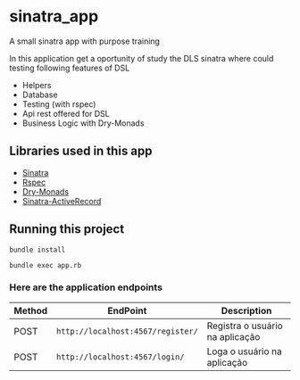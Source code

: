 # sinatra_app
A small sinatra app with purpose training

In this application get a oportunity of study the DLS sinatra where could testing following features of DSL

- Helpers
- Database
- Testing (with rspec)
- Api rest offered for DSL
- Business Logic with Dry-Monads

## Libraries used in this app

- [Sinatra](http://sinatrarb.com/)
- [Rspec](https://rspec.info/)
- [Dry-Monads](https://dry-rb.org/gems/dry-monads/1.3/)
- [Sinatra-ActiveRecord](https://github.com/sinatra-activerecord/sinatra-activerecord)

## Running this project

```
bundle install
```

```
bundle exec app.rb
```

### Here are the application endpoints

| Method |EndPoint | Description |
|---|---|---|
| POST | `http://localhost:4567/register/` | Registra o usuário na aplicação |
| POST | `http://localhost:4567/login/` | Loga o usuário na aplicação |
